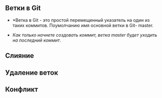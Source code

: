 ## Ветки в Git

* *Ветка в Git - это простой  перемещенный указатель на один из таких коммитов. Поумолчанию имя основной ветки в Git- master.
 
* *Как только начнете создовать коммит, ветка master будет уходить на последний коммит*.

## Слияние

## Удаление веток

## Конфликт 